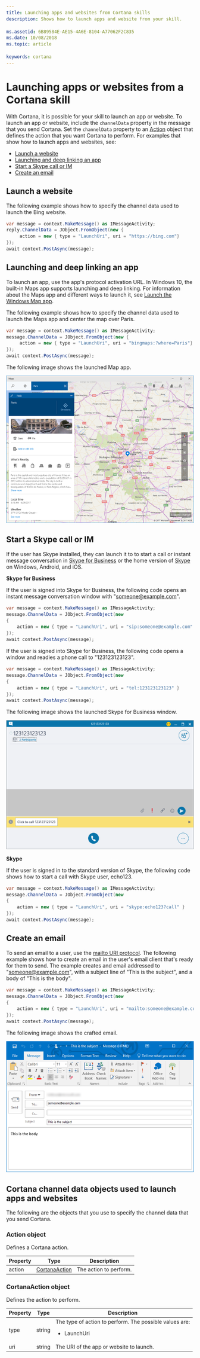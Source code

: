 ```yaml
---
title: Launching apps and websites from Cortana skills
description: Shows how to launch apps and website from your skill.

ms.assetid: 6B89584E-AE15-4A6E-8104-A77062F2C835
ms.date: 10/08/2018
ms.topic: article

keywords: cortana
---
```


# Launching apps or websites from a Cortana skill

With Cortana, it is possible for your skill to launch an app or website. To launch an app or website, include the `channelData` property in the message that you send Cortana. Set the `channelData` property to an [Action](#Action-object) object that defines the action that you want Cortana to perform. For examples that show how to launch apps and websites, see:

- [Launch a website](#Launch-a-website)
- [Launching and deep linking an app](#launching-and-deep-linking-an-app)
- [Start a Skype call or IM](#Start-a-Skype-call-or-IM)
- [Create an email](#Create-an-email)


## Launch a website

The following example shows how to specify the channel data used to launch the Bing website.

```csharp
var message = context.MakeMessage() as IMessageActivity;
reply.ChannelData = JObject.FromObject(new {
     action = new { type = "LaunchUri", uri = "https://bing.com"}
});
await context.PostAsync(message);
```

## Launching and deep linking an app

To launch an app, use the app's protocol activation URL. In Windows 10, the built-in Maps app supports launching and deep linking. For information about the Maps app and different ways to launch it, see [Launch the Windows Map app](https://docs.microsoft.com/windows/uwp/launch-resume/launch-maps-app). 

The following example shows how to specify the channel data used to launch the Maps app and center the map over Paris.

```csharp
var message = context.MakeMessage() as IMessageActivity;
message.ChannelData = JObject.FromObject(new {
     action = new { type = "LaunchUri", uri = "bingmaps:?where=Paris"}
});
await context.PostAsync(message);
```

The following image shows the launched Map app.

![Map App centered over Paris](./media/images/launched-map-app.png)


## Start a Skype call or IM

If the user has Skype installed, they can launch it to to start a call or instant message conversation in [Skype for Business](https://technet.microsoft.com/library/gg398376(v=ocs.15).aspx) or the home version of [Skype](https://msdn.microsoft.com/library/office/dn745878.aspx) on Windows, Android, and iOS.

**Skype for Business**

If the user is signed into Skype for Business, the following code opens an instant message conversation window with "someone@example.com".

```csharp
var message = context.MakeMessage() as IMessageActivity;
message.ChannelData = JObject.FromObject(new
{
    action = new { type = "LaunchUri", uri = "sip:someone@example.com" }
});
await context.PostAsync(message);
```

If the user is signed into Skype for Business, the following code opens a window and readies a phone call to "123123123123".

```csharp
var message = context.MakeMessage() as IMessageActivity;
message.ChannelData = JObject.FromObject(new
{
    action = new { type = "LaunchUri", uri = "tel:123123123123" }
});
await context.PostAsync(message);
```

The following image shows the launched Skype for Business window.

![Making a Skype call](./media/images/make-a-call.png)


**Skype**

If the user is signed in to the standard version of Skype, the following code shows how to start a call with Skype user, echo123.

```csharp
var message = context.MakeMessage() as IMessageActivity;
message.ChannelData = JObject.FromObject(new
{
    action = new { type = "LaunchUri", uri = "skype:echo123?call" }
});
await context.PostAsync(message);
```

## Create an email

To send an email to a user, use the [mailto URI protocol](https://msdn.microsoft.com/library/jj710215(v=vs.85).aspx). The following example shows how to create an email in the user's email client that's ready for them to send. The example creates and email addressed to "someone@example.com", with a subject line of "This is the subject", and a body of "This is the body".

```csharp
var message = context.MakeMessage() as IMessageActivity;
message.ChannelData = JObject.FromObject(new
{
    action = new { type = "LaunchUri", uri = "mailto:someone@example.com?subject=This%20is%20the%20subject&body=This%20is%20the%20body" }
});
await context.PostAsync(message);
```

The following image shows the crafted email.

![Created email](./media/images/created-email.png)



## Cortana channel data objects used to launch apps and websites

The following are the objects that you use to specify the channel data that you send Cortana.

### Action object

Defines a Cortana action.

| Property | Type | Description 
|-|-|-
| action | [CortanaAction](#CortanaAction-object) | The action to perform. 

### CortanaAction object

Defines the action to perform.

| Property | Type | Description 
|----------|------|-------------|
| type | string | The type of action to perform. The possible values are:<ul><li>LaunchUri</li></ul>
| uri | string | The URI of the app or website to launch.  
